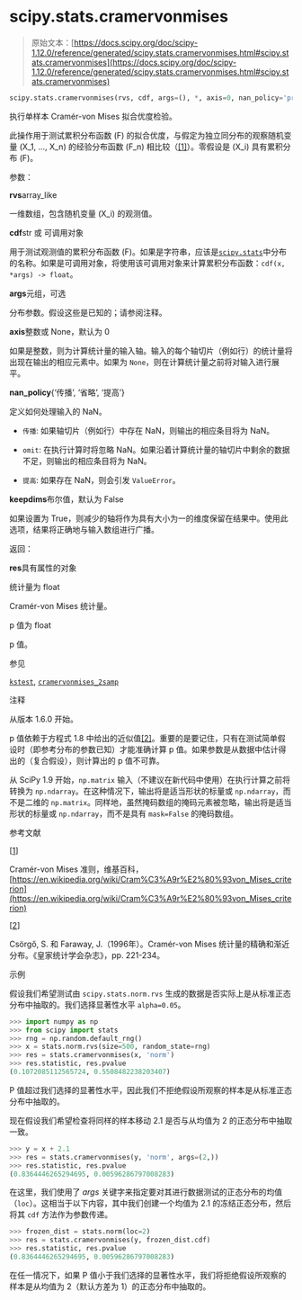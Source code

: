 # scipy.stats.cramervonmises

> 原始文本：[https://docs.scipy.org/doc/scipy-1.12.0/reference/generated/scipy.stats.cramervonmises.html#scipy.stats.cramervonmises](https://docs.scipy.org/doc/scipy-1.12.0/reference/generated/scipy.stats.cramervonmises.html#scipy.stats.cramervonmises)

```py
scipy.stats.cramervonmises(rvs, cdf, args=(), *, axis=0, nan_policy='propagate', keepdims=False)
```

执行单样本 Cramér-von Mises 拟合优度检验。

此操作用于测试累积分布函数 \(F\) 的拟合优度，与假定为独立同分布的观察随机变量 \(X_1, ..., X_n\) 的经验分布函数 \(F_n\) 相比较（[[1]](#reed8bce1e242-1)）。零假设是 \(X_i\) 具有累积分布 \(F\)。

参数：

**rvs**array_like

一维数组，包含随机变量 \(X_i\) 的观测值。

**cdf**str 或 可调用对象

用于测试观测值的累积分布函数 \(F\)。如果是字符串，应该是[`scipy.stats`](../stats.html#module-scipy.stats "scipy.stats")中分布的名称。如果是可调用对象，将使用该可调用对象来计算累积分布函数：`cdf(x, *args) -> float`。

**args**元组，可选

分布参数。假设这些是已知的；请参阅注释。

**axis**整数或 None，默认为 0

如果是整数，则为计算统计量的输入轴。输入的每个轴切片（例如行）的统计量将出现在输出的相应元素中。如果为 `None`，则在计算统计量之前将对输入进行展平。

**nan_policy**{‘传播’, ‘省略’, ‘提高’}

定义如何处理输入的 NaN。

+   `传播`: 如果轴切片（例如行）中存在 NaN，则输出的相应条目将为 NaN。

+   `omit`: 在执行计算时将忽略 NaN。如果沿着计算统计量的轴切片中剩余的数据不足，则输出的相应条目将为 NaN。

+   `提高`: 如果存在 NaN，则会引发 `ValueError`。

**keepdims**布尔值，默认为 False

如果设置为 True，则减少的轴将作为具有大小为一的维度保留在结果中。使用此选项，结果将正确地与输入数组进行广播。

返回：

**res**具有属性的对象

统计量为 float

Cramér-von Mises 统计量。

p 值为 float

p 值。

参见

[`kstest`](scipy.stats.kstest.html#scipy.stats.kstest "scipy.stats.kstest"), [`cramervonmises_2samp`](scipy.stats.cramervonmises_2samp.html#scipy.stats.cramervonmises_2samp "scipy.stats.cramervonmises_2samp")

注释

从版本 1.6.0 开始。

p 值依赖于方程式 1.8 中给出的近似值[[2]](#reed8bce1e242-2)。重要的是要记住，只有在测试简单假设时（即参考分布的参数已知）才能准确计算 p 值。如果参数是从数据中估计得出的（复合假设），则计算出的 p 值不可靠。

从 SciPy 1.9 开始，`np.matrix` 输入（不建议在新代码中使用）在执行计算之前将转换为 `np.ndarray`。在这种情况下，输出将是适当形状的标量或 `np.ndarray`，而不是二维的 `np.matrix`。同样地，虽然掩码数组的掩码元素被忽略，输出将是适当形状的标量或 `np.ndarray`，而不是具有 `mask=False` 的掩码数组。

参考文献

[[1](#id1)]

Cramér-von Mises 准则，维基百科，[https://en.wikipedia.org/wiki/Cram%C3%A9r%E2%80%93von_Mises_criterion](https://en.wikipedia.org/wiki/Cram%C3%A9r%E2%80%93von_Mises_criterion)

[[2](#id2)]

Csörgő, S. 和 Faraway, J.（1996年）。Cramér-von Mises 统计量的精确和渐近分布。《皇家统计学会杂志》，pp. 221-234。

示例

假设我们希望测试由 `scipy.stats.norm.rvs` 生成的数据是否实际上是从标准正态分布中抽取的。我们选择显著性水平 `alpha=0.05`。

```py
>>> import numpy as np
>>> from scipy import stats
>>> rng = np.random.default_rng()
>>> x = stats.norm.rvs(size=500, random_state=rng)
>>> res = stats.cramervonmises(x, 'norm')
>>> res.statistic, res.pvalue
(0.1072085112565724, 0.5508482238203407) 
```

P 值超过我们选择的显著性水平，因此我们不拒绝假设所观察的样本是从标准正态分布中抽取的。

现在假设我们希望检查将同样的样本移动 2.1 是否与从均值为 2 的正态分布中抽取一致。

```py
>>> y = x + 2.1
>>> res = stats.cramervonmises(y, 'norm', args=(2,))
>>> res.statistic, res.pvalue
(0.8364446265294695, 0.00596286797008283) 
```

在这里，我们使用了 *args* 关键字来指定要对其进行数据测试的正态分布的均值（`loc`）。这相当于以下内容，其中我们创建一个均值为 2.1 的冻结正态分布，然后将其 `cdf` 方法作为参数传递。

```py
>>> frozen_dist = stats.norm(loc=2)
>>> res = stats.cramervonmises(y, frozen_dist.cdf)
>>> res.statistic, res.pvalue
(0.8364446265294695, 0.00596286797008283) 
```

在任一情况下，如果 P 值小于我们选择的显著性水平，我们将拒绝假设所观察的样本是从均值为 2（默认方差为 1）的正态分布中抽取的。
